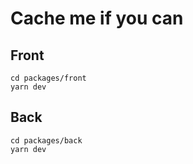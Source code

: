 # Cache me if you can

## Front

```
cd packages/front
yarn dev
```

## Back

```
cd packages/back
yarn dev
```
